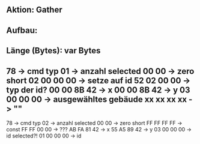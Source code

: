 Aktion: Gather
----------------------------------------------

Aufbau:
----------------------------------------------
Länge (Bytes): var Bytes
----------------------------------------------
78          -> cmd typ
01          -> anzahl selected
00 00       -> zero short
02 00 00 00 -> setze auf id
52 02 00 00 -> typ der id?
00 00 8B 42 -> x
00 00 8B 42 -> y
03 00 00 00 -> ausgewähltes gebäude
xx xx xx xx -> ""
----------------------------------------------
78          -> cmd typ
02          -> anzahl selected
00 00       -> zero short
FF FF FF FF -> const
FF FF 00 00 -> ???
AB FA 81 42 -> x
55 A5 89 42 -> y
03 00 00 00 -> id selected?!
01 00 00 00 -> id